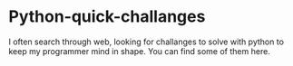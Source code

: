 # Python-quick-challanges
I often search through web, looking for challanges to solve with python to keep my programmer mind in shape. You can find some of them here.

